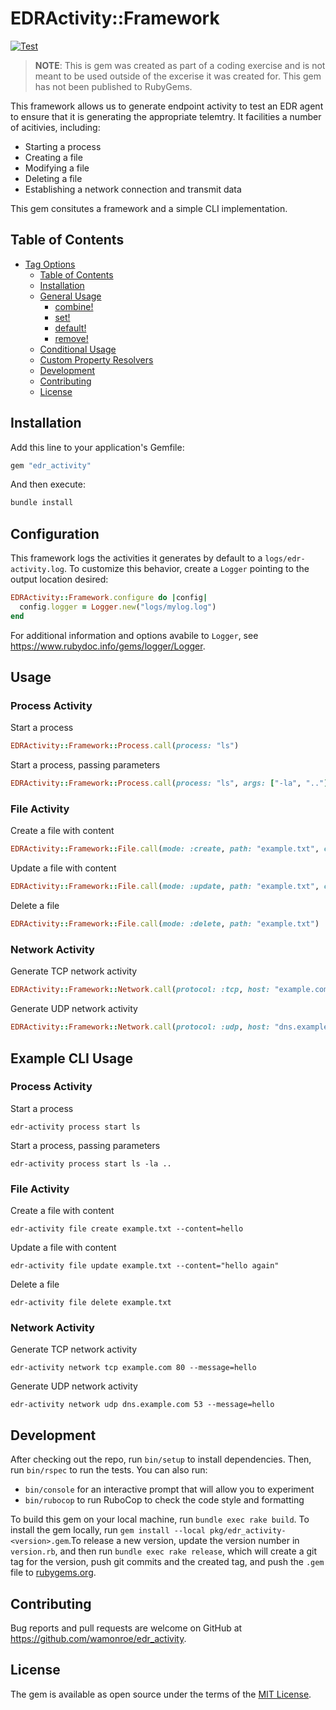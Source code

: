 # EDRActivity::Framework

[![Test](https://github.com/wamonroe/edr-activity/actions/workflows/test.yml/badge.svg)](https://github.com/wamonroe/edr-activity/actions/workflows/test.yml)

> **NOTE**: This is gem was created as part of a coding exercise and is not
> meant to be used outside of the excerise it was created for. This gem has not
> been published to RubyGems.

This framework allows us to generate endpoint activity to test an EDR agent to
ensure that it is generating the appropriate telemtry. It facilities a number of
acitivies, including:

- Starting a process
- Creating a file
- Modifying a file
- Deleting a file
- Establishing a network connection and transmit data

This gem consitutes a framework and a simple CLI implementation.

## Table of Contents

- [Tag Options](#tag-options)
  - [Table of Contents](#table-of-contents)
  - [Installation](#installation)
  - [General Usage](#general-usage)
    - [combine!](#combine)
    - [set!](#set)
    - [default!](#default)
    - [remove!](#remove)
  - [Conditional Usage](#conditional-usage)
  - [Custom Property Resolvers](#custom-property-resolvers)
  - [Development](#development)
  - [Contributing](#contributing)
  - [License](#license)

## Installation

Add this line to your application's Gemfile:

```ruby
gem "edr_activity"
```

And then execute:

```sh
bundle install
```

## Configuration

This framework logs the activities it generates by default to a
`logs/edr-activity.log`. To customize this behavior, create a `Logger` pointing
to the output location desired:

```ruby
EDRActivity::Framework.configure do |config|
  config.logger = Logger.new("logs/mylog.log")
end
```

For additional information and options avabile to `Logger`, see
https://www.rubydoc.info/gems/logger/Logger.

## Usage

### Process Activity

Start a process

```ruby
EDRActivity::Framework::Process.call(process: "ls")
```

Start a process, passing parameters

```ruby
EDRActivity::Framework::Process.call(process: "ls", args: ["-la", ".."])
```

### File Activity

Create a file with content

```ruby
EDRActivity::Framework::File.call(mode: :create, path: "example.txt", content: "hello")
```

Update a file with content

```ruby
EDRActivity::Framework::File.call(mode: :update, path: "example.txt", content: "hello")
```

Delete a file

```ruby
EDRActivity::Framework::File.call(mode: :delete, path: "example.txt")
```

### Network Activity

Generate TCP network activity

```ruby
EDRActivity::Framework::Network.call(protocol: :tcp, host: "example.com", port: 80, message: "hello")
```

Generate UDP network activity

```ruby
EDRActivity::Framework::Network.call(protocol: :udp, host: "dns.example.com", port: 53, message: "hello")
```

## Example CLI Usage

### Process Activity

Start a process

```shell
edr-activity process start ls
```

Start a process, passing parameters

```shell
edr-activity process start ls -la ..
```

### File Activity

Create a file with content

```shell
edr-activity file create example.txt --content=hello
```

Update a file with content

```shell
edr-activity file update example.txt --content="hello again"
```

Delete a file

```shell
edr-activity file delete example.txt
```

### Network Activity

Generate TCP network activity

```shell
edr-activity network tcp example.com 80 --message=hello
```

Generate UDP network activity

```shell
edr-activity network udp dns.example.com 53 --message=hello
```

## Development

After checking out the repo, run `bin/setup` to install dependencies. Then, run
`bin/rspec` to run the tests. You can also run:

- `bin/console` for an interactive prompt that will allow you to experiment
- `bin/rubocop` to run RuboCop to check the code style and formatting

To build this gem on your local machine, run `bundle exec rake build`. To
install the gem locally, run `gem install --local
pkg/edr_activity-<version>.gem`.To release a new version, update the version
number in `version.rb`, and then run `bundle exec rake release`, which will
create a git tag for the version, push git commits and the created tag, and push
the `.gem` file to [rubygems.org](https://rubygems.org).

## Contributing

Bug reports and pull requests are welcome on GitHub at
https://github.com/wamonroe/edr_activity.

## License

The gem is available as open source under the terms of the [MIT
License](https://opensource.org/licenses/MIT).
